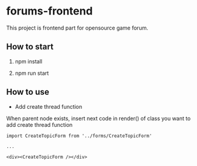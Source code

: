 # forums-frontend

This project is frontend part for opensource game forum.

## How to start

1. npm install 

2. npm run start


## How to use
- Add create thread function

When parent node exists, insert next code in render() of class you want to add create thread function

```html+javascript
import CreateTopicForm from '../forms/CreateTopicForm'

...

<div><CreateTopicForm /></div>
```


